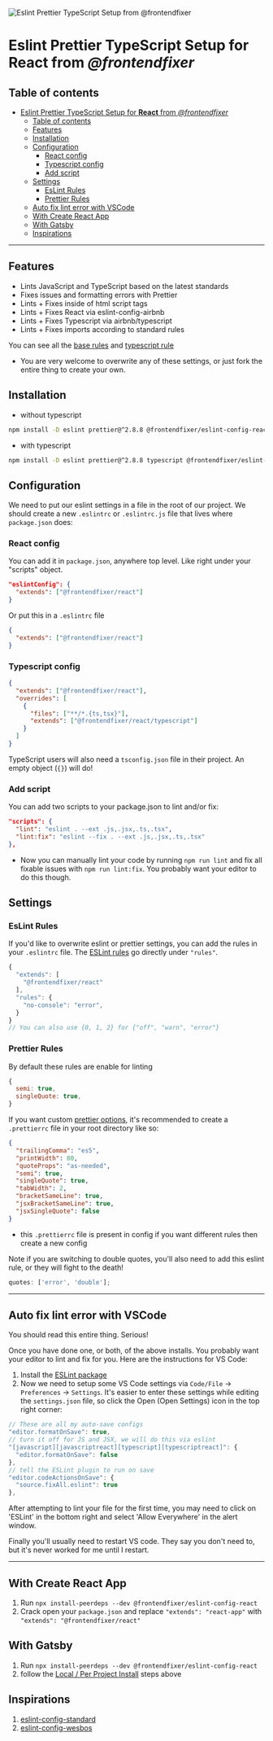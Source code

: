 ![Eslint Prettier TypeScript Setup from @frontendfixer](https://i.imgur.com/T1VMnQU.png)

# Eslint Prettier TypeScript Setup for **React** from _@frontendfixer_

## Table of contents

- [Eslint Prettier TypeScript Setup for **React** from _@frontendfixer_](#eslint-prettier-typescript-setup-for-react-from-frontendfixer)
  - [Table of contents](#table-of-contents)
  - [Features](#features)
  - [Installation](#installation)
  - [Configuration](#configuration)
    - [React config](#react-config)
    - [Typescript config](#typescript-config)
    - [Add script](#add-script)
  - [Settings](#settings)
    - [EsLint Rules](#eslint-rules)
    - [Prettier Rules](#prettier-rules)
  - [Auto fix lint error with VSCode](#auto-fix-lint-error-with-vscode)
  - [With Create React App](#with-create-react-app)
  - [With Gatsby](#with-gatsby)
  - [Inspirations](#inspirations)

---

## Features

- Lints JavaScript and TypeScript based on the latest standards
- Fixes issues and formatting errors with Prettier
- Lints + Fixes inside of html script tags
- Lints + Fixes React via eslint-config-airbnb
- Lints + Fixes Typescript via airbnb/typescript
- Lints + Fixes imports according to standard rules

You can see all the [base rules](https://github.com/frontendfixer/eslint-config-react/blob/main/rules/base.rules.js) and [typescript rule](https://github.com/frontendfixer/eslint-config-react/blob/main/rules/typescript.rules.js)

- You are very welcome to overwrite any of these settings, or just fork the entire thing to create your own.

## Installation

- without typescript

```bash
npm install -D eslint prettier@^2.8.8 @frontendfixer/eslint-config-react
```

- with typescript

```bash
npm install -D eslint prettier@^2.8.8 typescript @frontendfixer/eslint-config-react
```

## Configuration

We need to put our eslint settings in a file in the root of our project. We should create a new `.eslintrc` or `.eslintrc.js` file that lives where `package.json` does:

### React config

You can add it in `package.json`, anywhere top level. Like right under your "scripts" object.

```json
"eslintConfig": {
  "extends": ["@frontendfixer/react"]
}
```

Or put this in a `.eslintrc` file

```json
{
  "extends": ["@frontendfixer/react"]
}
```

### Typescript config

```json
{
  "extends": ["@frontendfixer/react"],
  "overrides": [
    {
      "files": ["**/*.{ts,tsx}"],
      "extends": ["@frontendfixer/react/typescript"]
    }
  ]
}
```

TypeScript users will also need a `tsconfig.json` file in their project. An empty object (`{}`) will do!

### Add script

You can add two scripts to your package.json to lint and/or fix:

```json
"scripts": {
  "lint": "eslint . --ext .js,.jsx,.ts,.tsx",
  "lint:fix": "eslint --fix . --ext .js,.jsx,.ts,.tsx"
},
```

- Now you can manually lint your code by running `npm run lint` and fix all fixable issues with `npm run lint:fix`. You probably want your editor to do this though.

## Settings

### EsLint Rules

If you'd like to overwrite eslint or prettier settings, you can add the rules in your `.eslintrc` file. The [ESLint rules](https://eslint.org/docs/rules/) go directly under `"rules"`.

```js
{
  "extends": [
    "@frontendfixer/react"
  ],
  "rules": {
    "no-console": "error",
  }
}
// You can also use {0, 1, 2} for {"off", "warn", "error"}
```

### Prettier Rules

By default these rules are enable for linting

```js
{
  semi: true,
  singleQuote: true,
}
```

If you want custom [prettier options](https://prettier.io/docs/en/options.html), it's recommended to create a `.prettierrc` file in your root directory like so:

```json
{
  "trailingComma": "es5",
  "printWidth": 80,
  "quoteProps": "as-needed",
  "semi": true,
  "singleQuote": true,
  "tabWidth": 2,
  "bracketSameLine": true,
  "jsxBracketSameLine": true,
  "jsxSingleQuote": false
}
```

- this `.prettierrc` file is present in config if you want different rules then create a new config

Note if you are switching to double quotes, you'll also need to add this eslint rule, or they will fight to the death!

```js
quotes: ['error', 'double'];
```

---

## Auto fix lint error with VSCode

You should read this entire thing. Serious!

Once you have done one, or both, of the above installs. You probably want your editor to lint and fix for you. Here are the instructions for VS Code:

1. Install the [ESLint package](https://marketplace.visualstudio.com/items?itemName=dbaeumer.vscode-eslint)
2. Now we need to setup some VS Code settings via `Code/File` → `Preferences` → `Settings`. It's easier to enter these settings while editing the `settings.json` file, so click the Open (Open Settings) icon in the top right corner:

```js
// These are all my auto-save configs
"editor.formatOnSave": true,
// turn it off for JS and JSX, we will do this via eslint
"[javascript][javascriptreact][typescript][typescriptreact]": {
  "editor.formatOnSave": false
},
// tell the ESLint plugin to run on save
"editor.codeActionsOnSave": {
  "source.fixAll.eslint": true
},
```

After attempting to lint your file for the first time, you may need to click on 'ESLint' in the bottom right and select 'Allow Everywhere' in the alert window.

Finally you'll usually need to restart VS code. They say you don't need to, but it's never worked for me until I restart.

---

## With Create React App

1. Run `npx install-peerdeps --dev @frontendfixer/eslint-config-react`
2. Crack open your `package.json` and replace `"extends": "react-app"` with `"extends": "@frontendfixer/react"`

## With Gatsby

1. Run `npx install-peerdeps --dev @frontendfixer/eslint-config-react`
2. follow the [Local / Per Project Install](#configuration) steps above

## Inspirations

1. [eslint-config-standard](https://github.com/standard/eslint-config-standard)
2. [eslint-config-wesbos](https://github.com/wesbos/eslint-config-wesbos/)

